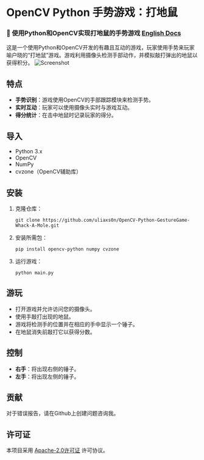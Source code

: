 # OpenCV Python 手势游戏：打地鼠
### 🐹 使用Python和OpenCV实现打地鼠的手势游戏 [English Docs](https://github.com/uliaxs0n/OpenCV-Python-GestureGame-Whack-A-Mole/blob/main/README.md)
这是一个使用Python和OpenCV开发的有趣且互动的游戏，玩家使用手势来玩家喻户晓的“打地鼠”游戏。游戏利用摄像头检测手部动作，并模拟敲打弹出的地鼠以获得积分。
![Screenshot](https://pic.superbed.cc/item/666117dbfcada11d37d8d61a.jpg)

## 特点

- **手势识别**：游戏使用OpenCV的手部跟踪模块来检测手势。
- **实时互动**：玩家可以使用摄像头实时与游戏互动。
- **得分统计**：在击中地鼠时记录玩家的得分。

## 导入

- Python 3.x
- OpenCV
- NumPy
- cvzone（OpenCV辅助库）

## 安装

1. 克隆仓库：
   ```
   git clone https://github.com/uliaxs0n/OpenCV-Python-GestureGame-Whack-A-Mole.git 
   ```
2. 安装所需包：
   ```
   pip install opencv-python numpy cvzone
   ```
3. 运行游戏：
   ```
   python main.py
   ```

## 游玩

- 打开游戏并允许访问您的摄像头。
- 使用手敲打出现的地鼠。
- 游戏将检测手的位置并在相应的手中显示一个锤子。
- 在地鼠消失前敲打它以获得分数。

## 控制

- **右手**：将出现右侧的锤子。
- **左手**：将出现左侧的锤子。

## 贡献

对于错误报告，请在Github上创建问题咨询我。

## 许可证

本项目采用 [Apache-2.0许可证](https://github.com/uliaxs0n/OpenCV-Python-GestureGame-Whack-A-Mole/blob/main/LICENSE) 许可协议。
